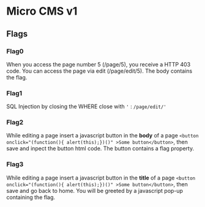 # Micro CMS v1

## Flags

### Flag0

When you access the page number 5 (/page/5), you receive a HTTP 403 code. You can access the page via edit (/page/edit/5). The body contains the flag.

### Flag1

SQL Injection by closing the WHERE close with `'` : `/page/edit/'`

### Flag2

While editing a page insert a javascript button in the **body** of a page `<button onclick="(function(){ alert(this);})()" >Some button</button>`, then save and inpect the button html code. The button contains a flag property.

### Flag3

While editing a page insert a javascript button in the **title** of a page `<button onclick="(function(){ alert(this);})()" >Some button</button>`, then save and go back to home. You will be greeted by a javascript pop-up containing the flag.
